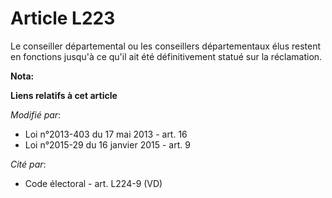 # Article L223

Le conseiller départemental ou les conseillers départementaux élus restent en fonctions jusqu'à ce qu'il ait été
définitivement statué sur la réclamation.

**Nota:**



**Liens relatifs à cet article**

_Modifié par_:

  - Loi n°2013-403 du 17 mai 2013 - art. 16
  - Loi n°2015-29 du 16 janvier 2015 - art. 9

_Cité par_:

  - Code électoral - art. L224-9 (VD)

